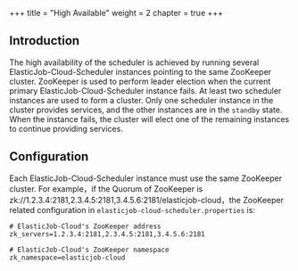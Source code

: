 +++ title = "High Available"
weight = 2 chapter = true +++

## Introduction

The high availability of the scheduler is achieved by running several ElasticJob-Cloud-Scheduler instances pointing to
the same ZooKeeper cluster. ZooKeeper is used to perform leader election when the current primary
ElasticJob-Cloud-Scheduler instance fails. At least two scheduler instances are used to form a cluster. Only one
scheduler instance in the cluster provides services, and the other instances are in the `standby` state. When the
instance fails, the cluster will elect one of the remaining instances to continue providing services.

## Configuration

Each ElasticJob-Cloud-Scheduler instance must use the same ZooKeeper cluster. For example，if the Quorum of ZooKeeper is
zk://1.2.3.4:2181,2.3.4.5:2181,3.4.5.6:2181/elasticjob-cloud，the ZooKeeper related configuration
in `elasticjob-cloud-scheduler.properties` is:

```properties
# ElasticJob-Cloud's ZooKeeper address
zk_servers=1.2.3.4:2181,2.3.4.5:2181,3.4.5.6:2181

# ElasticJob-Cloud's ZooKeeper namespace
zk_namespace=elasticjob-cloud
```